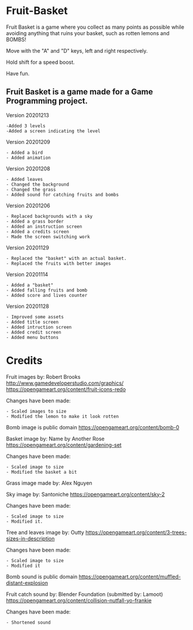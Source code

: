# Fruit-Basket

Fruit Basket is a game where you collect as many points as possible while avoiding anything that 
ruins your basket, such as rotten lemons and BOMBS!

Move with the "A" and "D" keys, left and right respectively.

Hold shift for a speed boost.

Have fun.

## Fruit Basket is a game made for a Game Programming project.

Version 20201213
	
	-Added 3 levels
	-Added a screen indicating the level
	
Version 20201209

	- Added a bird
	- Added animation

Version 20201208
	
	- Added leaves
	- Changed the background
	- Changed the grass
	- Added sound for catching fruits and bombs

Version 20201206

	- Replaced backgrounds with a sky
	- Added a grass border
	- Added an instruction screen
	- Added a credits screen
	- Made the screen switching work
	
Version 20201129

	- Replaced the "basket" with an actual basket.
	- Replaced the fruits with better images
	
Version 20201114

	- Added a "basket"
	- Added falling fruits and bomb
	- Added score and lives counter

Version 20201128

	- Improved some assets
	- Added title screen
	- Added intruction screen
	- Added credit screen
	- Added menu buttons

# Credits

Fruit images by: Robert Brooks http://www.gamedeveloperstudio.com/graphics/ https://opengameart.org/content/fruit-icons-redo

Changes have been made:

	- Scaled images to size
	- Modified the lemon to make it look rotten
	

Bomb image is public domain https://opengameart.org/content/bomb-0


Basket image by: Name by Another Rose https://opengameart.org/content/gardening-set

Changes have been made:

	- Scaled image to size
	- Modified the basket a bit
	
	
Grass image made by: Alex Nguyen


Sky image by: Santoniche https://opengameart.org/content/sky-2

Changes have been made:

	- Scaled image to size
	- Modified it.
	

Tree  and leaves image by: Outty https://opengameart.org/content/3-trees-sizes-in-description 

Changes have been made:

	- Scaled image to size
	- Modified it
	
	
Bomb sound is public domain https://opengameart.org/content/muffled-distant-explosion 


Fruit catch sound by: Blender Foundation (submitted by: Lamoot) https://opengameart.org/content/collision-nutfall-yo-frankie 

Changes have been made:

	- Shortened sound
